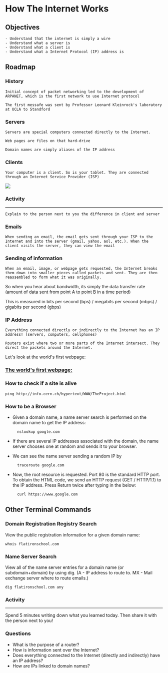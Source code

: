 # How The Internet Works

## Objectives

	- Understand that the internet is simply a wire
	- Understand what a server is
	- Understand what a client is
	- Understand what a Internet Protocol (IP) address is

## Roadmap

### History

	Initial concept of packet networking led to the development of ARPANET, which is the first network to use Internet protocol

	The first messafe was sent by Professor Leonard Kleinrock's laboratory at UCLA to Standford

### Servers

	Servers are special computers connected directly to the Internet.

	Web pages are files on that hard-drive

	Domain names are simply aliases of the IP address


### Clients

	Your computer is a client. So is your tablet. They are connected through an Internet Service Provider (ISP)

<img src="http://techzil.com/wp-content/uploads/2012/11/an-extensive-overview-of-proxy-servers-13441.png" />


### Activity
***

	Explain to the person next to you the difference in client and server

### Emails

	When sending an email, the email gets sent through your ISP to the Internet and into the server (gmail, yahoo, aol, etc.). When the client visits the server, they can view the email

### Sending of information

	When an email, image, or webpage gets requested, the Internet breaks them down into smaller pieces called packets and sent. They are then reassembled to form what it was originally.

So when you hear about bandwidth, its simply the data transfer rate (amount of data sent from point A to point B in a time period)

This is measured in bits per second (bps) / megabits per second (mbps) / gigabits per second (gbps)

### IP Address

	Everything connected directly or indirectly to the Internet has an IP address! (servers, computers, cellphones)

	Routers exist where two or more parts of the Internet intersect. They direct the packets around the Internet.


Let's look at the world's first webpage:

### [The world's first webpage:](http://info.cern.ch/hypertext/WWW/TheProject.html)

### How to check if a site is alive

	ping http://info.cern.ch/hypertext/WWW/TheProject.html

### How to be a Browser

+ Given a domain name, a name server search is performed on the domain name to get the IP address:

		nslookup google.com

+ If there are several IP addresses associated with the domain, the name server chooses one at random and sends it to your browser.

+ We can see the name server sending a random IP by

		traceroute google.com

+ Now, the root resource is requested. Port 80 is the standard HTTP port. To obtain the HTML code, we send an HTTP request (GET / HTTP/1.1) to the IP address. Press Return twice after typing in the below:

		curl https://www.google.com

## Other Terminal Commands

### Domain Registration Registry Search

View the public registration information for a given domain name:

	whois flatironschool.com

### Name Server Search

View all of the name server entries for a domain name (or subdomain+domain) by using dig. (A - IP address to route to. MX - Mail exchange server where to route emails.)

	dig flatironschool.com any

### Activity
***
Spend 5 minutes writing down what you learned today. Then share it with the person next to you!

### Questions

- What is the purpose of a router?
- How is information sent over the Internet?
- Does everything connected to the Internet (directly and indirectly) have an IP address?
- How are IPs linked to domain names?
